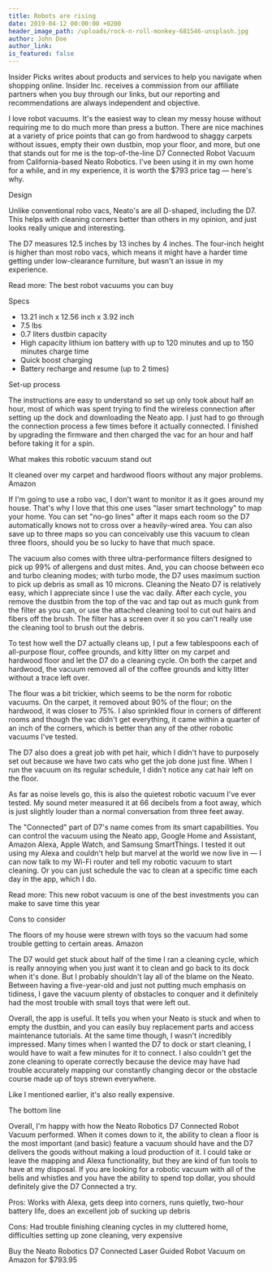 ```yaml
---
title: Robots are rising
date: 2019-04-12 00:00:00 +0200
header_image_path: /uploads/rock-n-roll-monkey-681546-unsplash.jpg
author: John Doe
author_link:
is_featured: false
---
```


Insider Picks writes about products and services to help you navigate when shopping online. Insider Inc. receives a commission from our affiliate partners when you buy through our links, but our reporting and recommendations are always independent and objective.

I love robot vacuums. It's the easiest way to clean my messy house without requiring me to do much more than press a button. There are nice machines at a variety of price points that can go from hardwood to shaggy carpets without issues, empty their own dustbin, mop your floor, and more, but one that stands out for me is the top-of-the-line D7 Connected Robot Vacuum from California-based Neato Robotics. I've been using it in my own home for a while, and in my experience, it is worth the $793 price tag — here's why.

Design

Unlike conventional robo vacs, Neato's are all D-shaped, including the D7. This helps with cleaning corners better than others in my opinion, and just looks really unique and interesting.

The D7 measures 12.5 inches by 13 inches by 4 inches. The four-inch height is higher than most robo vacs, which means it might have a harder time getting under low-clearance furniture, but wasn't an issue in my experience.

Read more: The best robot vacuums you can buy

Specs

* 13.21 inch x 12.56 inch x 3.92 inch
* 7.5 lbs
* 0.7 liters dustbin capacity
* High capacity lithium ion battery with up to 120 minutes and up to 150 minutes charge time
* Quick boost charging
* Battery recharge and resume (up to 2 times)

Set-up process

The instructions are easy to understand so set up only took about half an hour, most of which was spent trying to find the wireless connection after setting up the dock and downloading the Neato app. I just had to go through the connection process a few times before it actually connected. I finished by upgrading the firmware and then charged the vac for an hour and half before taking it for a spin.

What makes this robotic vacuum stand out

It cleaned over my carpet and hardwood floors without any major problems. Amazon

If I'm going to use a robo vac, I don't want to monitor it as it goes around my house. That's why I love that this one uses "laser smart technology" to map your home. You can set "no-go lines" after it maps each room so the D7 automatically knows not to cross over a heavily-wired area. You can also save up to three maps so you can conceivably use this vacuum to clean three floors, should you be so lucky to have that much space.

The vacuum also comes with three ultra-performance filters designed to pick up 99% of allergens and dust mites. And, you can choose between eco and turbo cleaning modes; with turbo mode, the D7 uses maximum suction to pick up debris as small as 10 microns. Cleaning the Neato D7 is relatively easy, which I appreciate since I use the vac daily. After each cycle, you remove the dustbin from the top of the vac and tap out as much gunk from the filter as you can, or use the attached cleaning tool to cut out hairs and fibers off the brush. The filter has a screen over it so you can't really use the cleaning tool to brush out the debris.

To test how well the D7 actually cleans up, I put a few tablespoons each of all-purpose flour, coffee grounds, and kitty litter on my carpet and hardwood floor and let the D7 do a cleaning cycle. On both the carpet and hardwood, the vacuum removed all of the coffee grounds and kitty litter without a trace left over.

The flour was a bit trickier, which seems to be the norm for robotic vacuums. On the carpet, it removed about 90% of the flour; on the hardwood, it was closer to 75%. I also sprinkled flour in corners of different rooms and though the vac didn't get everything, it came within a quarter of an inch of the corners, which is better than any of the other robotic vacuums I've tested.

The D7 also does a great job with pet hair, which I didn't have to purposely set out because we have two cats who get the job done just fine. When I run the vacuum on its regular schedule, I didn't notice any cat hair left on the floor.

As far as noise levels go, this is also the quietest robotic vacuum I've ever tested. My sound meter measured it at 66 decibels from a foot away, which is just slightly louder than a normal conversation from three feet away.

The "Connected" part of D7's name comes from its smart capabilities. You can control the vacuum using the Neato app, Google Home and Assistant, Amazon Alexa, Apple Watch, and Samsung SmartThings. I tested it out using my Alexa and couldn't help but marvel at the world we now live in — I can now talk to my Wi-Fi router and tell my robotic vacuum to start cleaning. Or you can just schedule the vac to clean at a specific time each day in the app, which I do.

Read more: This new robot vacuum is one of the best investments you can make to save time this year

Cons to consider

The floors of my house were strewn with toys so the vacuum had some trouble getting to certain areas. Amazon

The D7 would get stuck about half of the time I ran a cleaning cycle, which is really annoying when you just want it to clean and go back to its dock when it's done. But I probably shouldn't lay all of the blame on the Neato. Between having a five-year-old and just not putting much emphasis on tidiness, I gave the vacuum plenty of obstacles to conquer and it definitely had the most trouble with small toys that were left out.

Overall, the app is useful. It tells you when your Neato is stuck and when to empty the dustbin, and you can easily buy replacement parts and access maintenance tutorials. At the same time though, I wasn't incredibly impressed. Many times when I wanted the D7 to dock or start cleaning, I would have to wait a few minutes for it to connect. I also couldn't get the zone cleaning to operate correctly because the device may have had trouble accurately mapping our constantly changing decor or the obstacle course made up of toys strewn everywhere.

Like I mentioned earlier, it's also really expensive.

The bottom line

Overall, I'm happy with how the Neato Robotics D7 Connected Robot Vacuum performed. When it comes down to it, the ability to clean a floor is the most important (and basic) feature a vacuum should have and the D7 delivers the goods without making a loud production of it. I could take or leave the mapping and Alexa functionality, but they are kind of fun tools to have at my disposal. If you are looking for a robotic vacuum with all of the bells and whistles and you have the ability to spend top dollar, you should definitely give the D7 Connected a try.

Pros: Works with Alexa, gets deep into corners, runs quietly, two-hour battery life, does an excellent job of sucking up debris

Cons: Had trouble finishing cleaning cycles in my cluttered home, difficulties setting up zone cleaning, very expensive

Buy the Neato Robotics D7 Connected Laser Guided Robot Vacuum on Amazon for $793.95